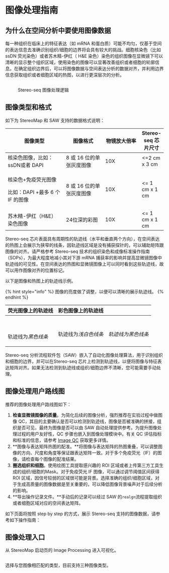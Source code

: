 # 图像处理指南

## 为什么在空间分析中要使用图像数据

每一种组织在临床上的特征表达（如 mRNA 和蛋白质）可能不均匀，仅基于空间的表达信息去准确识别组织/细胞的边界将会具有较大的挑战。细胞核染色（比如 ssDN 荧光染色）或者苏木精-伊红（ H&E 染色）染色的组织图像在显微镜下可以清晰的显示整个组织区域，使用染色的图像可以显著改善组织或者细胞的轮廓信息。在确定组织边界后，可以将图像数据与空间表达分析的数据对齐，并利用边界信息获取组织或者细胞区域的热图，以进行更深层次的分析。

<figure><img src="../../.gitbook/assets/Basic Stereo-seq image processing logic (1).png" alt=""><figcaption><p> Stereo-seq 图像处理逻辑</p></figcaption></figure>

## 图像类型和格式

如下为 StereoMap 和 SAW 支持的数据格式说明：

<table><thead><tr><th width="231">图像类型</th><th width="160">图像格式</th><th width="141">物镜放大倍率</th><th>Stereo-seq 芯片尺寸</th></tr></thead><tbody><tr><td>核染色图像，比如：ssDN或者 DAPI</td><td>8 或 16 位的单张灰度图像</td><td>10X</td><td>&#x3C;=2 cm x 3 cm</td></tr><tr><td><p>核染色+免疫荧光图像</p><p>比如：DAPI +最多 6 个 IF 的图像</p></td><td>8 或 16 位的单张灰度图像</td><td>10X</td><td>&#x3C;= 1 cm x 1 cm</td></tr><tr><td>苏木精-伊红（H&#x26;E）染色图像</td><td>24位深的彩图</td><td>10X</td><td>&#x3C;= 1 cm x 1 cm</td></tr></tbody></table>

Stereo-seq 芯片表面具有周期性的轨迹线（水平和垂直两个方向），在空间表达的热图上会展示为狭窄的线条，因轨迹线区域是没有捕获探针的，可以辅助矩阵跟图像的对齐。请严格参考 Stereo-seq 技术的组织染色和成像标准操作指南（SOPs），为最大程度地减小其对下游 mRNA 捕获率的影响并提高显微镜图像中轨迹线的可见性。在空间表达的热图和显微镜图像上可以同时看到这些轨迹线，故可以用作图像对齐的位置标记。

以下是图像和热图上的轨迹线示例。

{% hint style="info" %}
图像的亮度做了调整，以便可以清晰的展示轨迹线。
{% endhint %}

| 荧光图像上的轨迹线                                                                                                                           | 彩色图像上的轨迹线                                                                                             |                                                                                                                |
| ----------------------------------------------------------------------------------------------------------------------------------- | ----------------------------------------------------------------------------------------------------- | -------------------------------------------------------------------------------------------------------------- |
| <p><img src="../../.gitbook/assets/fluorescence_image_track_lines.png" alt="" data-size="original"></p><p><br>轨迹线为<em>黑色线条</em></p> | <p><img src="../../.gitbook/assets/color_image_track_lines.png" alt=""><br><br>轨迹线为<em>浅白色线条</em></p> | <p><img src="../../.gitbook/assets/bin1_density_heat_map_track_lines.png" alt=""><br><br><em>轨迹线为黑色线条</em></p> |

Stereo-seq 分析流程软件包（SAW）嵌入了自动化图像处理算法，用于识别组织和细胞的边界，并可以在Stereo-seq 芯片上检测到轨迹线，以便将图像与特征表达矩阵对齐。如果无法检测到轨迹线或组织/细胞边界不清晰，您可能需要手动处理。

## 图像处理用户路线图

推荐的图像处理用户路线图如下：

1. **检查显微镜图像的质量**。为简化后续的图像分析，强烈推荐在实验过程中做图像 QC，其目的主要确认是否可以检测到轨迹线，图像是否被准确的拼接，组织是否可见，最终为图像是否可以由 SAW 自动处理提供参考。为提升图像处理过程的用户友好性，QC 步骤也嵌入到图像处理模块中。有关 QC 评估指标和标准的信息，请参考 [Image QC](../xiao-gong-ju-zhi-nan/tu-xiang-zhi-kong-image-qc.md) 获取更多详情。
2. **图像与表达矩阵热图的配准。**将图像与表达矩阵的热图重叠，可以调整图像的方向、尺度和角度等保证跟表达矩阵一致。对于多个免疫荧光（IF）的图像，请检查每个图像的配准结果。
3. **圈选组织和细胞**。使用绘图工具提取感兴趣的 ROI 区域或者上传第三方工具生成的组织/细胞的Mask。对于免疫荧光 IF 图像，可以通过调节阈值区间获得 ROI 区域，因信号较弱的区域很可能是背景。选择准确的组织/细胞区域，对于生成高质量的图像数据是至关重要的，可以降低图像背景噪声对于后续分析的影响。
4. **导出操作记录文件。**手动后的记录可以经过 SAW 的`realgn`流程提取组织或者细胞区域对应的空间表达矩阵。

如下页面将按照 step by step 的方式，展示 Stereo-seq 支持的图像数据，请参考如下操作指南：

## 图像处理入口

从 StereoMap 启动页的 Image Processing 进入可视化。

<figure><img src="../../.gitbook/assets/home page-IP.png" alt=""><figcaption></figcaption></figure>

选择与您图像相匹配的类型，目前支持三种图像类型。

<figure><img src="../../.gitbook/assets/IP step1 (1).png" alt=""><figcaption></figcaption></figure>
